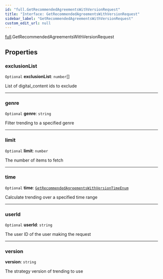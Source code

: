 ```yaml
---
id: "full.GetRecommendedAgreementsWithVersionRequest"
title: "Interface: GetRecommendedAgreementsWithVersionRequest"
sidebar_label: "GetRecommendedAgreementsWithVersionRequest"
custom_edit_url: null
---
```


[full](../namespaces/full.md).GetRecommendedAgreementsWithVersionRequest

## Properties

### exclusionList

 `Optional` **exclusionList**: `number`[]

List of digital_content ids to exclude

___

### genre

 `Optional` **genre**: `string`

Filter trending to a specified genre

___

### limit

 `Optional` **limit**: `number`

The number of items to fetch

___

### time

 `Optional` **time**: [`GetRecommendedAgreementsWithVersionTimeEnum`](../enums/full.GetRecommendedAgreementsWithVersionTimeEnum.md)

Calculate trending over a specified time range

___

### userId

 `Optional` **userId**: `string`

The user ID of the user making the request

___

### version

 **version**: `string`

The strategy version of trending to use

